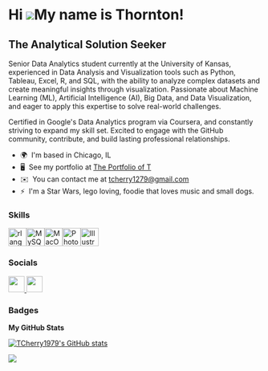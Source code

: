Hi ![](https://user-images.githubusercontent.com/18350557/176309783-0785949b-9127-417c-8b55-ab5a4333674e.gif)My name is Thornton!
========================================================================================================================================

The Analytical Solution Seeker
---------------------------------------------

Senior Data Analytics student currently at the University of Kansas, experienced in Data Analysis and Visualization tools such as Python, Tableau, Excel, R, and SQL, with the ability to analyze complex datasets and create meaningful insights through visualization. Passionate about Machine Learning (ML), Artificial Intelligence (AI), Big Data, and Data Visualization, and eager to apply this expertise to solve real-world challenges.

Certified in Google's Data Analytics program via Coursera, and constantly striving to expand my skill set. Excited to engage with the GitHub community, contribute, and build lasting professional relationships.

* 🌍  I'm based in Chicago, IL
* 🖥️  See my portfolio at [The Portfolio of T](http://https://sites.google.com/view/theportfoliooft/home)
* ✉️  You can contact me at [tcherry1279@gmail.com](mailto:tcherry1279@gmail.com)
* ⚡  I'm a Star Wars, lego loving, foodie that loves music and small dogs.

### Skills


<p align="left">
<a href="https://www.r-project.org/" target="_blank" rel="noreferrer"><img src="https://raw.githubusercontent.com/danielcranney/readme-generator/main/public/icons/skills/rlang-colored.svg" width="36" height="36" alt="rlang" /></a><a href="https://www.mysql.com/" target="_blank" rel="noreferrer"><img src="https://raw.githubusercontent.com/danielcranney/readme-generator/main/public/icons/skills/mysql-colored.svg" width="36" height="36" alt="MySQL" /></a><a href="https://apple.com" target="_blank" rel="noreferrer"><img src="https://raw.githubusercontent.com/danielcranney/readme-generator/main/public/icons/skills/macos-colored-dark.svg" width="36" height="36" alt="MacOS" /></a><a href="https://www.adobe.com/uk/products/photoshop.html" target="_blank" rel="noreferrer"><img src="https://raw.githubusercontent.com/danielcranney/readme-generator/main/public/icons/skills/photoshop-colored-dark.svg" width="36" height="36" alt="Photoshop" /></a><a href="https://www.adobe.com/uk/products/illustrator.html" target="_blank" rel="noreferrer"><img src="https://raw.githubusercontent.com/danielcranney/readme-generator/main/public/icons/skills/illustrator-colored-dark.svg" width="36" height="36" alt="Illustrator" /></a>
</p>


### Socials

<p align="left"> <a href="https://www.github.com/TCherry1979" target="_blank" rel="noreferrer"> <picture> <source media="(prefers-color-scheme: dark)" srcset="https://raw.githubusercontent.com/danielcranney/readme-generator/main/public/icons/socials/github-dark.svg" /> <source media="(prefers-color-scheme: light)" srcset="https://raw.githubusercontent.com/danielcranney/readme-generator/main/public/icons/socials/github.svg" /> <img src="https://raw.githubusercontent.com/danielcranney/readme-generator/main/public/icons/socials/github.svg" width="32" height="32" /> </picture> </a> <a href="https://www.linkedin.com/in/thorntoncherry" target="_blank" rel="noreferrer"> <picture> <source media="(prefers-color-scheme: dark)" srcset="https://raw.githubusercontent.com/danielcranney/readme-generator/main/public/icons/socials/linkedin-dark.svg" /> <source media="(prefers-color-scheme: light)" srcset="https://raw.githubusercontent.com/danielcranney/readme-generator/main/public/icons/socials/linkedin.svg" /> <img src="https://raw.githubusercontent.com/danielcranney/readme-generator/main/public/icons/socials/linkedin.svg" width="32" height="32" /> </picture> </a></p>

### Badges

<b>My GitHub Stats</b>

<a href="http://www.github.com/TCherry1979"><img src="https://github-readme-stats.vercel.app/api?username=TCherry1979&show_icons=true&hide=&count_private=true&title_color=ef4444&text_color=facc15&icon_color=3382ed&bg_color=000000&hide_border=true&show_icons=true" alt="TCherry1979's GitHub stats" /></a>

<a href="http://www.github.com/TCherry1979"><img src="https://github-readme-streak-stats.herokuapp.com/?user=TCherry1979&stroke=facc15&background=000000&ring=ef4444&fire=ef4444&currStreakNum=facc15&currStreakLabel=ef4444&sideNums=facc15&sideLabels=facc15&dates=facc15&hide_border=true" /></a>
